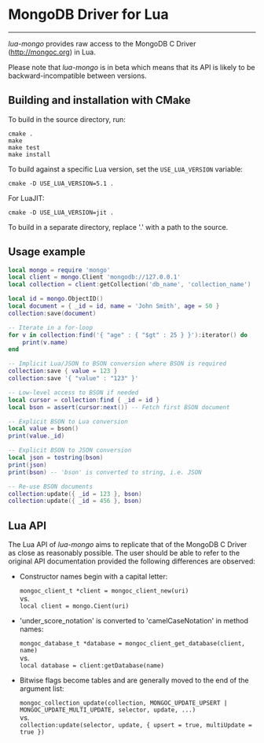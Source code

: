 # MongoDB Driver for Lua
---

_lua-mongo_ provides raw access to the MongoDB C Driver (http://mongoc.org) in Lua.

Please note that _lua-mongo_ is in beta which means that its API is likely to be backward-incompatible between versions.


## Building and installation with CMake

To build in the source directory, run:

	cmake .
	make
	make test
	make install

To build against a specific Lua version, set the ``USE_LUA_VERSION`` variable:

	cmake -D USE_LUA_VERSION=5.1 .

For LuaJIT:

	cmake -D USE_LUA_VERSION=jit .

To build in a separate directory, replace '.' with a path to the source.


## Usage example

```Lua
local mongo = require 'mongo'
local client = mongo.Client 'mongodb://127.0.0.1'
local collection = client:getCollection('db_name', 'collection_name')

local id = mongo.ObjectID()
local document = { _id = id, name = 'John Smith', age = 50 }
collection:save(document)

-- Iterate in a for-loop
for v in collection:find('{ "age" : { "$gt" : 25 } }'):iterator() do
	print(v.name)
end

-- Implicit Lua/JSON to BSON conversion where BSON is required
collection:save { value = 123 }
collection:save '{ "value" : "123" }'

-- Low-level access to BSON if needed
local cursor = collection:find { _id = id }
local bson = assert(cursor:next()) -- Fetch first BSON document

-- Explicit BSON to Lua conversion
local value = bson()
print(value._id)

-- Explicit BSON to JSON conversion
local json = tostring(bson)
print(json)
print(bson) -- 'bson' is converted to string, i.e. JSON

-- Re-use BSON documents
collection:update({ _id = 123 }, bson)
collection:update({ _id = 456 }, bson)
```

## Lua API

The Lua API of _lua-mongo_ aims to replicate that of the MongoDB C Driver as close as reasonably possible.
The user should be able to refer to the original API documentation provided the following differences are observed:

- Constructor names begin with a capital letter:

	`mongoc_client_t *client = mongoc_client_new(uri)`  
	vs.  
	`local client = mongo.Cient(uri)`  

- 'under_score_notation' is converted to 'camelCaseNotation' in method names:

	`mongoc_database_t *database = mongoc_client_get_database(client, name)`  
	vs.  
	`local database = client:getDatabase(name)`  

- Bitwise flags become tables and are generally moved to the end of the argument list:

	`mongoc_collection_update(collection, MONGOC_UPDATE_UPSERT | MONGOC_UPDATE_MULTI_UPDATE, selector, update, ...)`  
	vs.  
	`collection:update(selector, update, { upsert = true, multiUpdate = true })`  
